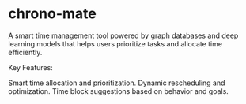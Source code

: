 # chrono-mate
A smart time management tool powered by graph databases and deep learning models that helps users prioritize tasks and allocate time efficiently.

Key Features:

Smart time allocation and prioritization.
Dynamic rescheduling and optimization.
Time block suggestions based on behavior and goals.
